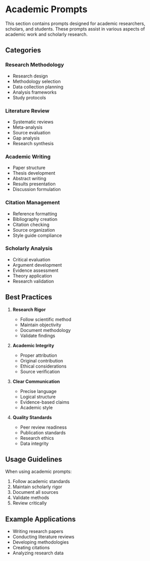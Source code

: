# Academic Prompts

This section contains prompts designed for academic researchers, scholars, and students. These prompts assist in various aspects of academic work and scholarly research.

## Categories

### Research Methodology
- Research design
- Methodology selection
- Data collection planning
- Analysis frameworks
- Study protocols

### Literature Review
- Systematic reviews
- Meta-analysis
- Source evaluation
- Gap analysis
- Research synthesis

### Academic Writing
- Paper structure
- Thesis development
- Abstract writing
- Results presentation
- Discussion formulation

### Citation Management
- Reference formatting
- Bibliography creation
- Citation checking
- Source organization
- Style guide compliance

### Scholarly Analysis
- Critical evaluation
- Argument development
- Evidence assessment
- Theory application
- Research validation

## Best Practices

1. **Research Rigor**
   - Follow scientific method
   - Maintain objectivity
   - Document methodology
   - Validate findings

2. **Academic Integrity**
   - Proper attribution
   - Original contribution
   - Ethical considerations
   - Source verification

3. **Clear Communication**
   - Precise language
   - Logical structure
   - Evidence-based claims
   - Academic style

4. **Quality Standards**
   - Peer review readiness
   - Publication standards
   - Research ethics
   - Data integrity

## Usage Guidelines

When using academic prompts:
1. Follow academic standards
2. Maintain scholarly rigor
3. Document all sources
4. Validate methods
5. Review critically

## Example Applications

- Writing research papers
- Conducting literature reviews
- Developing methodologies
- Creating citations
- Analyzing research data 